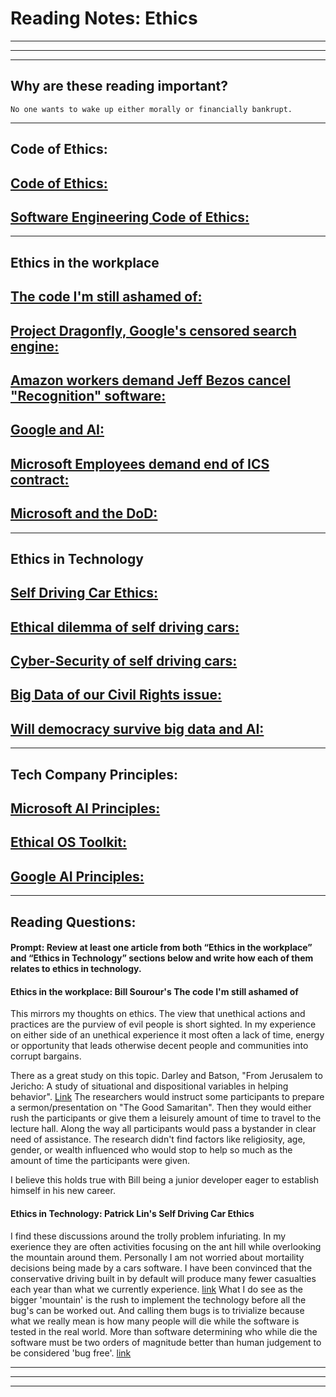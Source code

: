 # **Reading Notes: Ethics**

---
---
---

## Why are these reading important?

```
No one wants to wake up either morally or financially bankrupt.
```

---

## Code of Ethics:

## [**Code of Ethics:**](https://www.acm.org/code-of-ethics)

## [**Software Engineering Code of Ethics:**](https://ethics.acm.org/code-of-ethics/software-engineering-code/)

---

## Ethics in the workplace

## [**The code I'm still ashamed of:**](https://medium.freecodecamp.org/the-code-im-still-ashamed-of-e4c021dff55e)

## [**Project Dragonfly, Google's censored search engine:**](https://www.vox.com/2018/8/17/17704526/google-dragonfly-censored-search-engine-china)

## [**Amazon workers demand Jeff Bezos cancel "Recognition" software:**](https://gizmodo.com/amazon-workers-demand-jeff-bezos-cancel-face-recognitio-1827037509)

## [**Google and AI:**](https://gizmodo.com/in-reversal-google-says-its-ai-will-not-be-used-for-we-1826649327)

## [**Microsoft Employees demand end of ICS contract:**](https://web.archive.org/web/20211124172013/https://www.nytimes.com/2018/06/19/technology/tech-companies-immigration-border.html)

## [**Microsoft and the DoD:**](https://web.archive.org/web/20200616232735/https://www.businessinsider.com/microsoft-employees-protest-contract-us-army-hololens-2019-2)

---

## Ethics in Technology

## [**Self Driving Car Ethics:**](https://www.freep.com/story/money/cars/2017/11/21/self-driving-cars-ethics/804805001/)

## [**Ethical dilemma of self driving cars:**](https://www.theglobeandmail.com/globe-drive/culture/technology/the-ethical-dilemmas-of-self-drivingcars/article37803470/)

## [**Cyber-Security of self driving cars:**](https://phys.org/news/2017-02-cybersecurity-self-driving-cars.html)

## [**Big Data of our Civil Rights issue:**](http://solveforinteresting.com/big-data-is-our-generations-civil-rights-issue-and-we-dont-know-it/)

## [**Will democracy survive big data and AI:**](https://www.scientificamerican.com/article/will-democracy-survive-big-data-and-artificial-intelligence/)

---

## Tech Company Principles:

## [**Microsoft AI Principles:**](https://www.microsoft.com/en-us/AI/our-approach-to-ai)

## [**Ethical OS Toolkit:**](https://ethicalos.org/)

## [**Google AI Principles:**](https://www.blog.google/technology/ai/ai-principles/)

---


## **Reading Questions:**

#### Prompt: Review at least one article from both “Ethics in the workplace” and “Ethics in Technology” sections below and write how each of them relates to ethics in technology.

#### Ethics in the workplace: Bill Sourour's The code I'm still ashamed of

This mirrors my thoughts on ethics. The view that unethical actions and practices are the purview of evil people is short sighted. In my experience on either side of an unethical experience it most often a lack of time, energy or opportunity that leads otherwise decent people and communities into corrupt bargains.

There as a great study on this topic. Darley and Batson, "From Jerusalem to Jericho: A study of situational and dispositional variables in helping behavior".  [Link](https://psycnet.apa.org/record/1973-31215-001) The researchers would instruct some participants to prepare a sermon/presentation on "The Good Samaritan". Then they would either rush the participants or give them a leisurely amount of time to travel to the lecture hall. Along the way all participants would pass a bystander in clear need of assistance. The research didn't find factors like religiosity, age, gender, or wealth influenced who would stop to help so much as the amount of time the participants were given.

I believe this holds true with Bill being a junior developer eager to establish himself in his new career.

#### Ethics in Technology: Patrick Lin's Self Driving Car Ethics

I find these discussions around the trolly problem infuriating. In my exerience they are often activities focusing on the ant hill while overlooking the mountain around them. Personally I am not worried about mortaility decisions being made by a cars software. I have been convinced that the conservative driving built in by default will produce many fewer casualties each year than what we currently experience. [link](https://www.npr.org/2023/08/26/1195695051/driverless-cars-san-francisco-waymo-cruise#:~:text=%22The%20software%20can%20make%20the%20autonomous%20vehicle%20behave%20as%20conservatively%20as%20possible%20because%20a%20safety%20violation%20would%20be%20very%20serious%2C%22%20Wan%20says.%20%22But%20this%20may%20lead%20to%20concerns%20on%20the%20other%20side%2C%20like%20in%20some%20cases%2C%20even%20though%20it%27s%20safe%20it%20will%20fail%20to%20drive%20normally.%22) What I do see as the bigger 'mountain' is the rush to implement the technology before all the bug's can be worked out. And calling them bugs is to trivialize because what we really mean is how many people will die while the software is tested in the real world. More than software determining who while die the software must be two orders of magnitude better than human judgement to be considered 'bug free'. [link](https://www.theguardian.com/technology/2016/jun/30/tesla-autopilot-death-self-driving-car-elon-musk)


---
---
---